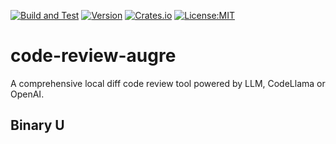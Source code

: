 [![Build and Test](https://github.com/The-wang-qiao/code-review-augre/actions/workflows/build.yml/badge.svg)](https://github.com/The-wang-qiao/code-review-augre/actions/workflows/build.yml)
[![Version](https://img.shields.io/crates/v/augre.svg)](https://crates.io/crates/augre)
[![Crates.io](https://img.shields.io/crates/d/augre?label=crate)](https://crates.io/crates/augre)
[![License:MIT](https://img.shields.io/badge/License-MIT-yellow.svg)](https://opensource.org/licenses/MIT)

# code-review-augre

A comprehensive local diff code review tool powered by LLM, CodeLlama or OpenAI.

## Binary U